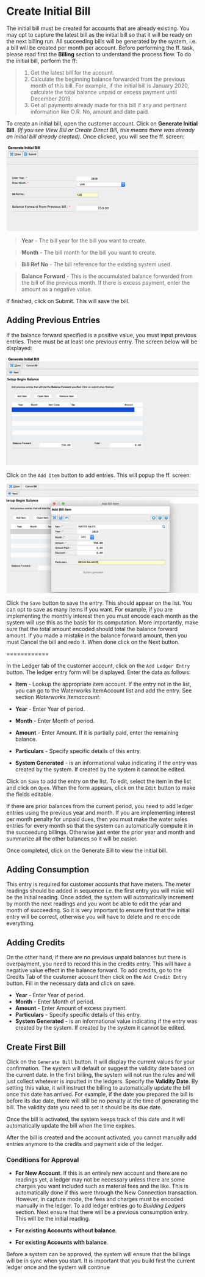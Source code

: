 <style>
.table1 th:first-child  {
	width: 100px;
}
.table1 td {
	vertical-align: top;
	font-size:11px;
}
</style>

# Create Initial Bill #
The initial bill must be created for accounts that are already existing. You may opt to capture the latest bill as the initial bill so that it will be ready on the next billing run. All succeeding bills will be generated by the system, i.e. a bill will be created per month per account. Before performing the ff. task, please read first the __Billing__ section to understand the process flow. To do the initial bill, perform the ff:

> 1. Get the latest bill for the account. 
> 2. Calculate the beginning balance forwarded from the previous month of this bill. For example, if the initial bill is January 2020, calculate the total balance unpaid or excess payment until December 2019. 
> 3. Get all payments already made for this bill if any and pertinent information like O.R. No, amount and date paid.

To create an initial bill, open the customer account. Click on __Generate Initial Bill__. *(If you see View Bill or Create Direct Bill, this means there was already an initial bill already created)*. Once clicked, you will see the ff. screen:


![alt text][create1]

> __Year__ - The bill year for the bill you want to create. 

> __Month__ -  The bill month for the bill you want to create.

> __Bill Ref No__ - The bill reference for the existing system used.

> __Balance Forward__ - This is the accumulated balance forwarded from the bill of the previous month. If there is excess payment, enter the amount as a negative value. 

If finished, click on Submit. This will save the bill. 


## Adding Previous Entries ##

If the balance forward specified is a positive value, you must input previous entries. There must be at least one previous entry. The screen below will be displayed:

![alt text][create2]

Click on the `Add Item` button to add entries. This will popup the ff. screen:

![alt text][create3]

Click the `Save` button to save the entry. This should appear on the list. You can opt to save as many items if you want. For example, if you are implementing the monthly interest then you must encode each month as the system will use this as the basis for its computation. More importantly, make sure that the total amount encoded should total the balance forward amount. If you made a mistake in the balance forward amount, then you must Cancel the bill and redo it. When done click on the Next button.






============


In the Ledger tab of the customer account, click on the `Add Ledger Entry` button. The ledger entry form will be displayed. Enter the data as follows:
- __Item__ - Lookup the appropriate item account. If the entry not in the list, you can go to the Waterworks ItemAccount list and add the entry. See section *Waterworks Itemaccount*.

- __Year__ - Enter Year of period.
- __Month__ - Enter Month of period.
- __Amount__ - Enter Amount. If it is partially paid, enter the remaining balance. 
- __Particulars__ - Specify specific details of this entry. 
- __System Generated__ - is an informational value indicating if the entry was created by the system. If created by the system it cannot be edited.

Click on `Save` to add the entry on the list. To edit, select the item in the list and click on `Open`. When the form appears, click on the `Edit` button to make the fields editable.

If there are prior balances from the current period, you need to add ledger entries using the previous year and month. If you are implementing interest per month penalty for unpaid dues, then you must make the water sales entries for every month so that the system can automatically compute it in the succeedung billings. Otherwise just enter the prior year and month and summarize all the other balances so it will be easier.

Once completed, click on the Generate Bill to view the initial bill.

## Adding Consumption ##
This entry is required for customer accounts that have meters. The meter readings should be added in sequence i.e. the first entry you will make will  be the initial reading. Once added, the system will automatically increment by month the next readings and you wont be able to edit the year and month of succeeding. So it is very important to ensure first that the initial entry will be correct, otherwise you will have to delete and re encode everything. 



## Adding Credits ##

On the other hand, if there are no previous unpaid balances but there is overpayment, you need to record this in the credits entry. This will have a negative value effect in the balance forward. To add credits, go to the Credits Tab of the customer account then click on the `Add Credit Entry` button. Fill in the necessary data and click on save.

- __Year__ - Enter Year of period.
- __Month__ - Enter Month of period.
- __Amount__ - Enter Amount of excess payment.
- __Particulars__ - Specify specific details of this entry.
- __System Generated__ - is an informational value indicating if the entry was created by the system. If created by the system it cannot be edited. 




## Create First Bill ##
Click on the `Generate Bill` button. It will display the current values for your confirmation. The system will default or suggest the validity date based on the current date. In the first billing, the system will not run the rules and will just collect whetever is inputted in the ledgers. Specify the __Validity Date__. By setting this value, it will instruct the billing to automatically update the bill once this date has arrived. For example, if the date you prepared the bill is before its due date, there will still be no penalty at the time of generating the bill. The validity date you need to set it should be its due date. 



Once the bill is activated, the system keeps track of this date and it will automatically update the bill when the time expires.

After the bill is created and the account activated, you cannot manually add entries anymore to the credits and payment side of the ledger.


### Conditions for Approval ###

- __For New Account__. If this is an entirely new account and there are no readings yet, a ledger may not be necessary unless there are some charges you want included such as material fees and the like. This is automatically done if this were through the New Connection transaction. However, in capture mode, the fees and charges must be encoded manually in the ledger. To add ledger entries go to *Building Ledgers* section. Next ensure that there will be a previous consumption entry. This will be the initial reading.  

- __For existing Accounts without balance__. 

- __For existing Accounts with balance__. 

Before a system can be approved, the system will ensure that the billings will be in sync when you start. It is important that you build first the current ledger once and the system will continue 


[create1]: ./images/bill/create1.png
[create2]: ./images/bill/create2.png
[create3]: ./images/bill/create3.png
[create4]: ./images/bill/create4.png

